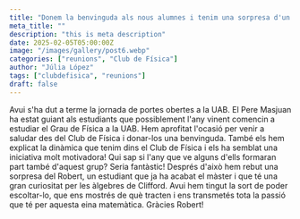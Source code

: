 ```yaml
---
title: "Donem la benvinguda als nous alumnes i tenim una sorpresa d'un estudiant molt especial!"
meta_title: ""
description: "this is meta description"
date: 2025-02-05T05:00:00Z
image: "/images/gallery/post6.webp"
categories: ["reunions", "Club de Física"]
author: "Júlia López"
tags: ["clubdefisica", "reunions"]
draft: false
---
```


Avui s'ha dut a terme la jornada de portes obertes a la UAB. El Pere Masjuan ha estat guiant als estudiants que possiblement l'any vinent comencin a estudiar el Grau de Física a la UAB. Hem aprofitat l'ocasió per venir a saludar des del Club de Física i donar-los una benvinguda. També els hem explicat la dinàmica que tenim dins el Club de Física i els ha semblat una iniciativa molt motivadora! Qui sap si l'any que ve alguns d'ells formaran part també d'aquest grup? Seria fantàstic! Després d'això hem rebut una sorpresa del Robert, un estudiant que ja ha acabat el màster i que té una gran curiositat per les àlgebres de Clifford. Avui hem tingut la sort de poder escoltar-lo, que ens mostrés de què tracten i ens transmetés tota la passió que té per aquesta eina matemàtica. Gràcies Robert!

